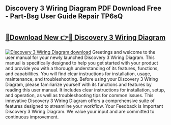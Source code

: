 ## Discovery 3 Wiring Diagram PDF Download Free - Part-Bsg User Guide Repair TP6sQ

# <h2><a href="http://dfov306.blite.top/?on=Discovery+3+Wiring+Diagram">🔗Download New 👉🔴 Discovery 3 Wiring Diagram</a></h2>

[![Discovery 3 Wiring Diagram download](https://i.imgur.com/lujVjoI.png)](http://dfov306.blite.top/?on=Discovery+3+Wiring+Diagram)
Greetings and welcome to the user manual for your newly launched Discovery 3 Wiring Diagram. This manual is specifically designed to help you get started with your product and provide you with a thorough understanding of its features, functions, and capabilities. You will find clear instructions for installation, usage, maintenance, and troubleshooting. Before using your Discovery 3 Wiring Diagram, please familiarize yourself with its functions and features by reading this user manual. It includes clear instructions for installation, setup, and operation, as well as troubleshooting tips for common issues. This innovative Discovery 3 Wiring Diagram offers a comprehensive suite of features designed to streamline your workflow. Your Feedback is Important Discovery 3 Wiring Diagram. We value your input and are committed to continuous improvement.
